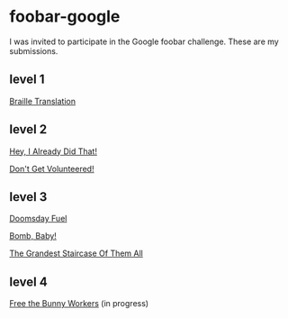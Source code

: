 # foobar-google

I was invited to participate in the Google foobar challenge. These are my submissions.

## level 1
[Braille Translation](/level1)

## level 2
[Hey, I Already Did That!](/level2/base_numbers)

[Don't Get Volunteered!](/level2/pathfinder)

## level 3
[Doomsday Fuel](/level3/fuel-state)

[Bomb, Baby!](/level3/bomb-baby)

[The Grandest Staircase Of Them All](/level3/grandest-staircase)

## level 4
[Free the Bunny Workers](/level4/free-bunny) (in progress)